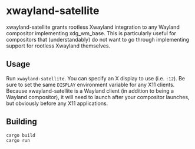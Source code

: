 # xwayland-satellite
xwayland-satellite grants rootless Xwayland integration to any Wayland compositor implementing xdg_wm_base.
This is particularly useful for compositors that (understandably) do not want to go through implementing support for rootless Xwayland themselves.

## Usage
Run `xwayland-satellite`. You can specify an X display to use (i.e. `:12`). Be sure to set the same `DISPLAY` environment variable for any X11 clients.
Because xwayland-satellite is a Wayland client (in addition to being a Wayland compositor), it will need to launch after your compositor launches, but obviously before any X11 applications.

## Building
```
cargo build
cargo run
```
